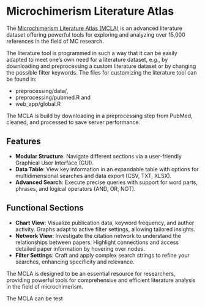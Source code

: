 # Microchimerism Literature Atlas

The [Microchimerism Literature Atlas (MCLA)](https://literature-atlas.microchimerism.info) is an advanced literature dataset offering powerful tools for exploring and analyzing over 15,000 references in the field of MC research. 

The literature tool is programmed in such a way that it can be easily adapted to meet one’s own need for a literature dataset,  e.g., by downloading and preprocessing a custom literature dataset or by changing the possible filter keywords. 
The files for customizing the literature tool can be found in: 
- preprocessing/data/,
- preprocessing/pubmed.R and 
- web_app/global.R


The MCLA is build by downloading in a preprocessing step from PubMed, cleaned, and processed to save server performance.

## Features

- **Modular Structure**: Navigate different sections via a user-friendly Graphical User Interface (GUI).
- **Data Table**: View key information in an expandable table with options for multidimensional searches and data export (CSV, TXT, XLSX).
- **Advanced Search**: Execute precise queries with support for word parts, phrases, and logical operators (AND, OR, NOT).

## Functional Sections

- **Chart View**: Visualize publication data, keyword frequency, and author activity. Graphs adapt to active filter settings, allowing tailored insights.
- **Network View**: Investigate the citation network to understand the relationships between papers. Highlight connections and access detailed paper information by hovering over nodes.
- **Filter Settings**: Craft and apply complex search strings to refine your searches, enhancing specificity and relevance.

The MCLA is designed to be an essential resource for researchers, providing powerful tools for comprehensive and efficient literature analysis in the field of microchimerism.

The MCLA can be test
